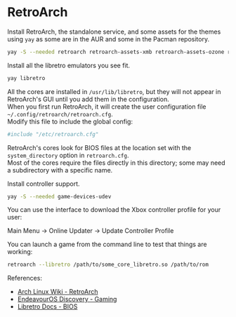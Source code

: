 # RetroArch

Install RetroArch, the standalone service, and some assets for the themes using `yay` as some are in the AUR and some in the Pacman repository.

```bash
yay -S --needed retroarch retroarch-assets-xmb retroarch-assets-ozone retroarch-standalone-service
```

Install all the libretro emulators you see fit.

```bash
yay libretro
```

All the cores are installed in `/usr/lib/libretro`, but they will not appear in RetroArch's GUI until you add them in the configuration.  
When you first run RetroArch, it will create the user configuration file `~/.config/retroarch/retroarch.cfg`.  
Modify this file to include the global config:

```bash
#include "/etc/retroarch.cfg"
```

RetroArch's cores look for BIOS files at the location set with the `system_directory` option in `retroarch.cfg`.  
Most of the cores require the files directly in this directory; some may need a subdirectory with a specific name.

Install controller support.

```bash
yay -S --needed game-devices-udev
```

You can use the interface to download the Xbox controller profile for your user:

Main Menu -> Online Updater -> Update Controller Profile

You can launch a game from the command line to test that things are working:

```bash
retroarch --libretro /path/to/some_core_libretro.so /path/to/rom
```

References:  
- [Arch Linux Wiki - RetroArch](https://wiki.archlinux.org/title/RetroArch)  
- [EndeavourOS Discovery - Gaming](https://discovery.endeavouros.com/gaming/steam-lutris-wine/2022/01/)  
- [Libretro Docs - BIOS](https://docs.libretro.com/library/bios/)